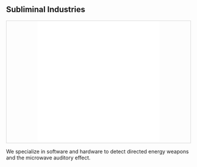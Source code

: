 ## Subliminal Industries

<p style="border-style: solid; border-width: thin; border-color: lightgrey;" align="center" width="100%">
    <img width="66%" src="profile/assets/icon.png"> 
</p>

We specialize in software and hardware to detect directed energy weapons and the microwave auditory effect.
